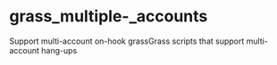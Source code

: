 # grass_multiple-_accounts
Support multi-account on-hook grassGrass scripts that support multi-account hang-ups
